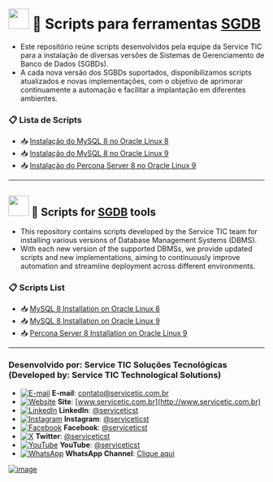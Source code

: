 # <img src="https://flagcdn.com/w40/br.png" width="40"> 🧩 Scripts para ferramentas [SGDB](https://www.mysql.com/)

- Este repositório reúne scripts desenvolvidos pela equipe da Service TIC para a instalação de diversas versões de Sistemas de Gerenciamento de Banco de Dados (SGBDs).
- A cada nova versão dos SGBDs suportados, disponibilizamos scripts atualizados e novas implementações, com o objetivo de aprimorar continuamente a automação e facilitar a implantação em diferentes ambientes.


### 📋 Lista de Scripts
- 📥 [Instalação do MySQL 8 no Oracle Linux 8](https://github.com/serviceticst/sgdb/releases/tag/1.0.0)
- 📥 [Instalação do MySQL 8 no Oracle Linux 9](https://github.com/serviceticst/sgdb/releases/tag/1.1.0)
- 📥 [Instalação do Percona Server 8 no Oracle Linux 9](https://github.com/serviceticst/sgdb/releases/tag/2.0.0)

***

## <img src="https://flagcdn.com/w40/us.png" width="40"> 🧩 Scripts for [SGDB](https://www.mysql.com/) tools
- This repository contains scripts developed by the Service TIC team for installing various versions of Database Management Systems (DBMS).
- With each new version of the supported DBMSs, we provide updated scripts and new implementations, aiming to continuously improve automation and streamline deployment across different environments.

### 📋 Scripts List

- 📥 [MySQL 8 Installation on Oracle Linux 8](https://github.com/serviceticst/sgdb/releases/tag/1.0.0)
- 📥 [MySQL 8 Installation on Oracle Linux 9](https://github.com/serviceticst/sgdb/releases/tag/1.1.0)
- 📥 [Percona Server 8 Installation on Oracle Linux 9](https://github.com/serviceticst/sgdb/releases/tag/2.0.0)


***
### Desenvolvido por: Service TIC Soluções Tecnológicas (Developed by: Service TIC Technological Solutions)

- [![E-mail](https://img.icons8.com/ios-filled/16/ffffff/mail.png)](mailto:contato@servicetic.com.br) **E-mail**: [contato@servicetic.com.br](mailto:contato@servicetic.com.br)
- [![Website](https://img.icons8.com/ios-filled/16/ffffff/domain.png)](http://www.servicetic.com.br) **Site**: [www.servicetic.com.br](http://www.servicetic.com.br)
- [![LinkedIn](https://img.icons8.com/ios-filled/16/ffffff/linkedin-circled.png)](https://www.linkedin.com/company/serviceticst) **LinkedIn**: [@serviceticst](https://www.linkedin.com/company/serviceticst)
- [![Instagram](https://img.icons8.com/ios-filled/16/ffffff/instagram-new.png)](https://www.instagram.com/serviceticst) **Instagram**: [@serviceticst](https://www.instagram.com/serviceticst)
- [![Facebook](https://img.icons8.com/ios-filled/16/ffffff/facebook-new.png)](https://www.facebook.com/serviceticst) **Facebook**: [@serviceticst](https://www.facebook.com/serviceticst)
- [![X](https://img.icons8.com/ios-filled/16/ffffff/x.png)](https://x.com/serviceticst) **Twitter**: [@serviceticst](https://x.com/serviceticst)
- [![YouTube](https://img.icons8.com/ios-filled/16/ffffff/youtube-squared.png)](https://youtube.com/c/serviceticst) **YouTube**: [@serviceticst](https://youtube.com/c/serviceticst)
- [![WhatsApp](https://img.icons8.com/ios-filled/16/ffffff/whatsapp.png)](https://whatsapp.com/channel/0029VaAkV3P59PwXAiDepu3N) **WhatsApp Channel**: [Clique aqui](https://whatsapp.com/channel/0029VaAkV3P59PwXAiDepu3N)

[![image](https://github.com/user-attachments/assets/17192a13-f0b6-4531-add0-99c7f46c24b0)](https://servicetic.com.br/links/)
